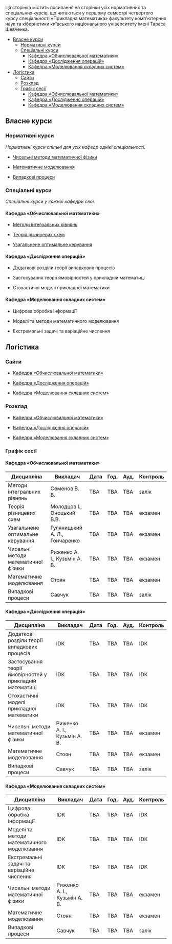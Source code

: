 Ця сторінка містить посилання на сторінки усіх нормативних та спеціальних курсів, що читаються у першому семестрі четвертого курсу спеціальності &laquo;Прикладна математика&raquo; факультету комп'ютерних наук та кібернетики київського національного університету імені Тараса Шевченка.

<!-- MarkdownTOC -->

- [Власне курси](#%D0%92%D0%BB%D0%B0%D1%81%D0%BD%D0%B5-%D0%BA%D1%83%D1%80%D1%81%D0%B8)
	- [Нормативні курси](#%D0%9D%D0%BE%D1%80%D0%BC%D0%B0%D1%82%D0%B8%D0%B2%D0%BD%D1%96-%D0%BA%D1%83%D1%80%D1%81%D0%B8)
	- [Спеціальні курси](#%D0%A1%D0%BF%D0%B5%D1%86%D1%96%D0%B0%D0%BB%D1%8C%D0%BD%D1%96-%D0%BA%D1%83%D1%80%D1%81%D0%B8)
		- [Кафедра &laquo;Обчислювальної математики&raquo;](#%D0%9A%D0%B0%D1%84%D0%B5%D0%B4%D1%80%D0%B0-laquo%D0%9E%D0%B1%D1%87%D0%B8%D1%81%D0%BB%D1%8E%D0%B2%D0%B0%D0%BB%D1%8C%D0%BD%D0%BE%D1%97-%D0%BC%D0%B0%D1%82%D0%B5%D0%BC%D0%B0%D1%82%D0%B8%D0%BA%D0%B8raquo)
		- [Кафедра &laquo;Дослідження операцій&raquo;](#%D0%9A%D0%B0%D1%84%D0%B5%D0%B4%D1%80%D0%B0-laquo%D0%94%D0%BE%D1%81%D0%BB%D1%96%D0%B4%D0%B6%D0%B5%D0%BD%D0%BD%D1%8F-%D0%BE%D0%BF%D0%B5%D1%80%D0%B0%D1%86%D1%96%D0%B9raquo)
		- [Кафедра &laquo;Моделювання складних систем&raquo;](#%D0%9A%D0%B0%D1%84%D0%B5%D0%B4%D1%80%D0%B0-laquo%D0%9C%D0%BE%D0%B4%D0%B5%D0%BB%D1%8E%D0%B2%D0%B0%D0%BD%D0%BD%D1%8F-%D1%81%D0%BA%D0%BB%D0%B0%D0%B4%D0%BD%D0%B8%D1%85-%D1%81%D0%B8%D1%81%D1%82%D0%B5%D0%BCraquo)
- [Логістика](#%D0%9B%D0%BE%D0%B3%D1%96%D1%81%D1%82%D0%B8%D0%BA%D0%B0)
	- [Сайти](#%D0%A1%D0%B0%D0%B9%D1%82%D0%B8)
	- [Розклад](#%D0%A0%D0%BE%D0%B7%D0%BA%D0%BB%D0%B0%D0%B4)
	- [Графік сесії](#%D0%93%D1%80%D0%B0%D1%84%D1%96%D0%BA-%D1%81%D0%B5%D1%81%D1%96%D1%97)
		- [Кафедра &laquo;Обчислювальної математики&raquo;](#%D0%9A%D0%B0%D1%84%D0%B5%D0%B4%D1%80%D0%B0-laquo%D0%9E%D0%B1%D1%87%D0%B8%D1%81%D0%BB%D1%8E%D0%B2%D0%B0%D0%BB%D1%8C%D0%BD%D0%BE%D1%97-%D0%BC%D0%B0%D1%82%D0%B5%D0%BC%D0%B0%D1%82%D0%B8%D0%BA%D0%B8raquo-1)
		- [Кафедра &laquo;Дослідження операцій&raquo;](#%D0%9A%D0%B0%D1%84%D0%B5%D0%B4%D1%80%D0%B0-laquo%D0%94%D0%BE%D1%81%D0%BB%D1%96%D0%B4%D0%B6%D0%B5%D0%BD%D0%BD%D1%8F-%D0%BE%D0%BF%D0%B5%D1%80%D0%B0%D1%86%D1%96%D0%B9raquo-1)
		- [Кафедра &laquo;Моделювання складних систем&raquo;](#%D0%9A%D0%B0%D1%84%D0%B5%D0%B4%D1%80%D0%B0-laquo%D0%9C%D0%BE%D0%B4%D0%B5%D0%BB%D1%8E%D0%B2%D0%B0%D0%BD%D0%BD%D1%8F-%D1%81%D0%BA%D0%BB%D0%B0%D0%B4%D0%BD%D0%B8%D1%85-%D1%81%D0%B8%D1%81%D1%82%D0%B5%D0%BCraquo-1)

<!-- /MarkdownTOC -->


<a id="%D0%92%D0%BB%D0%B0%D1%81%D0%BD%D0%B5-%D0%BA%D1%83%D1%80%D1%81%D0%B8"></a>
## Власне курси

<a id="%D0%9D%D0%BE%D1%80%D0%BC%D0%B0%D1%82%D0%B8%D0%B2%D0%BD%D1%96-%D0%BA%D1%83%D1%80%D1%81%D0%B8"></a>
### Нормативні курси

_Нормативні курси спільні для усіх кафедр однієї спеціальності._

- [Чисельні методи математичної фізики](/c4s1/nm-mph/)

- [Математичне моделювання](/c4s1/math-mod/)

- [Випадкові процеси](/c4s1/rand-proc/)

<a id="%D0%A1%D0%BF%D0%B5%D1%86%D1%96%D0%B0%D0%BB%D1%8C%D0%BD%D1%96-%D0%BA%D1%83%D1%80%D1%81%D0%B8"></a>
### Спеціальні курси

_Спеціальні курси у кожної кафедри свої._

<a id="%D0%9A%D0%B0%D1%84%D0%B5%D0%B4%D1%80%D0%B0-laquo%D0%9E%D0%B1%D1%87%D0%B8%D1%81%D0%BB%D1%8E%D0%B2%D0%B0%D0%BB%D1%8C%D0%BD%D0%BE%D1%97-%D0%BC%D0%B0%D1%82%D0%B5%D0%BC%D0%B0%D1%82%D0%B8%D0%BA%D0%B8raquo"></a>
#### Кафедра &laquo;Обчислювальної математики&raquo;

- [Методи інтегральних рівнянь](/c4s1/conv-opt/)

- [Теорія різницевих схем](/c4s1/diff-sch-th/)

- [Узагальнене оптимальне керування](/c4s1/gen-opt-control/)

<a id="%D0%9A%D0%B0%D1%84%D0%B5%D0%B4%D1%80%D0%B0-laquo%D0%94%D0%BE%D1%81%D0%BB%D1%96%D0%B4%D0%B6%D0%B5%D0%BD%D0%BD%D1%8F-%D0%BE%D0%BF%D0%B5%D1%80%D0%B0%D1%86%D1%96%D0%B9raquo"></a>
#### Кафедра &laquo;Дослідження операцій&raquo;

- Додаткові розділи теорії випадкових процесів

- Застосування теорії ймовірностей у прикладній математиці

- Стохастичні моделі прикладної математики

<a id="%D0%9A%D0%B0%D1%84%D0%B5%D0%B4%D1%80%D0%B0-laquo%D0%9C%D0%BE%D0%B4%D0%B5%D0%BB%D1%8E%D0%B2%D0%B0%D0%BD%D0%BD%D1%8F-%D1%81%D0%BA%D0%BB%D0%B0%D0%B4%D0%BD%D0%B8%D1%85-%D1%81%D0%B8%D1%81%D1%82%D0%B5%D0%BCraquo"></a>
#### Кафедра &laquo;Моделювання складних систем&raquo;

- Цифрова обробка інформації

- Моделі та методи математичного моделювання

- Екстремальні задачі та варіаційне числення

<a id="%D0%9B%D0%BE%D0%B3%D1%96%D1%81%D1%82%D0%B8%D0%BA%D0%B0"></a>
## Логістика

<a id="%D0%A1%D0%B0%D0%B9%D1%82%D0%B8"></a>
### Сайти

- [Кафедра &laquo;Обчислювальної математики&raquo;](http://om.univ.kiev.ua/ua/)

- [Кафедра &laquo;Дослідження операцій&raquo;](http://do.unicyb.kiev.ua/)

- [Кафедра &laquo;Моделювання складних систем&raquo;](http://mss.unicyb.kiev.ua/)

<a id="%D0%A0%D0%BE%D0%B7%D0%BA%D0%BB%D0%B0%D0%B4"></a>
### Розклад

- [Кафедра &laquo;Обчислювальної математики&raquo;](https://mytimetable.live/schedule/OM-4)

- [Кафедра &laquo;Дослідження операцій&raquo;](https://mytimetable.live/schedule/DO-4)

- [Кафедра &laquo;Моделювання складних систем&raquo;](https://mytimetable.live/schedule/MSS-4)

<a id="%D0%93%D1%80%D0%B0%D1%84%D1%96%D0%BA-%D1%81%D0%B5%D1%81%D1%96%D1%97"></a>
### Графік сесії

<a id="%D0%9A%D0%B0%D1%84%D0%B5%D0%B4%D1%80%D0%B0-laquo%D0%9E%D0%B1%D1%87%D0%B8%D1%81%D0%BB%D1%8E%D0%B2%D0%B0%D0%BB%D1%8C%D0%BD%D0%BE%D1%97-%D0%BC%D0%B0%D1%82%D0%B5%D0%BC%D0%B0%D1%82%D0%B8%D0%BA%D0%B8raquo-1"></a>
#### Кафедра &laquo;Обчислювальної математики&raquo;

Дисципліна | Викладач | Дата | Год. | Ауд. | Контроль
---------- | -------- | ---- | ---- | ---- | --------
Методи інтегральних рівнянь | Семенов В. В. | TBA | TBA | TBA | залік
Теорія різницевих схем | Молодцов І., Оноцький В.В. | TBA | TBA | TBA | екзамен
Узагальнене оптимальне керування | Гуляницький А. Л., Гончаренко | TBA | TBA | TBA | екзамен
Чисельні методи математичної фізики | Риженко А. І., Кузьмін А. В. | TBA | TBA | TBA | екзамен
Математичне моделювання | Стоян | TBA | TBA | TBA | екзамен
Випадкові процеси | Савчук | TBA | TBA | TBA | залік

<a id="%D0%9A%D0%B0%D1%84%D0%B5%D0%B4%D1%80%D0%B0-laquo%D0%94%D0%BE%D1%81%D0%BB%D1%96%D0%B4%D0%B6%D0%B5%D0%BD%D0%BD%D1%8F-%D0%BE%D0%BF%D0%B5%D1%80%D0%B0%D1%86%D1%96%D0%B9raquo-1"></a>
#### Кафедра &laquo;Дослідження операцій&raquo;

Дисципліна | Викладач | Дата | Год. | Ауд. | Контроль
---------- | -------- | ---- | ---- | ---- | --------
Додаткові розділи теорії випадкових процесів | IDK | TBA | TBA | TBA | IDK
Застосування теорії ймовірностей у прикладній математиці | IDK | TBA | TBA | TBA | IDK
Стохастичні моделі прикладної математики | IDK | TBA | TBA | TBA | IDK
Чисельні методи математичної фізики | Риженко А. І., Кузьмін А. В. | TBA | TBA | TBA | екзамен
Математичне моделювання | Стоян | TBA | TBA | TBA | екзамен
Випадкові процеси | Савчук | TBA | TBA | TBA | залік

<a id="%D0%9A%D0%B0%D1%84%D0%B5%D0%B4%D1%80%D0%B0-laquo%D0%9C%D0%BE%D0%B4%D0%B5%D0%BB%D1%8E%D0%B2%D0%B0%D0%BD%D0%BD%D1%8F-%D1%81%D0%BA%D0%BB%D0%B0%D0%B4%D0%BD%D0%B8%D1%85-%D1%81%D0%B8%D1%81%D1%82%D0%B5%D0%BCraquo-1"></a>
#### Кафедра &laquo;Моделювання складних систем&raquo;

Дисципліна | Викладач | Дата | Год. | Ауд. | Контроль
---------- | -------- | ---- | ---- | ---- | --------
Цифрова обробка інформації | IDK | TBA | TBA | TBA | IDK
Моделі та методи математичного моделювання | IDK | TBA | TBA | TBA | IDK
Екстремальні задачі та варіаційне числення | IDK | TBA | TBA | TBA | IDK
Чисельні методи математичної фізики | Риженко А. І., Кузьмін А. В. | TBA | TBA | TBA | екзамен
Математичне моделювання | Стоян | TBA | TBA | TBA | екзамен
Випадкові процеси | Савчук | TBA | TBA | TBA | залік
